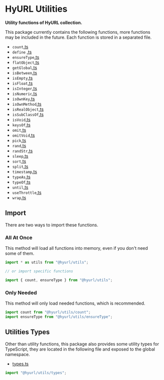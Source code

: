 # HyURL Utilities

**Utility functions of HyURL collection.**

This package currently contains the following functions, more functions may be
included in the future. Each function is stored in a separated file.

- `count`[.ts](./src/count.ts)
- `define` [.ts](./src/define.ts)
- `ensureType`[.ts](./src/ensureType.ts)
- `flatObject`[.ts](./src/flatObject.ts)
- `getGlobal`[.ts](./src/getGlobal.ts)
- `isBetween`[.ts](./src/isBetween.ts)
- `isEmpty`[.ts](./src/isEmpty.ts)
- `isFloat`[.ts](./src/isFloat.ts)
- `isInteger`[.ts](./src/isInteger.ts)
- `isNumeric`[.ts](./src/isNumeric.ts)
- `isOwnKey`[.ts](./src/isOwnKey.ts)
- `isOwnMethod`[.ts](./src/isOwnMethod.ts)
- `isRealObject`[.ts](./src/isRealObject.ts)
- `isSubClassOf`[.ts](./src/isSubClassOf.ts)
- `isVoid`[.ts](./src/isVoid.ts)
- `keysOf`[.ts](./src/keysOf.ts)
- `omit`[.ts](./src/omit.ts)
- `omitVoid`[.ts](./src/omitVoid.ts)
- `pick`[.ts](./src/pick.ts)
- `rand`[.ts](./src/rand.ts)
- `randStr`[.ts](./src/randStr.ts)
- `sleep`[.ts](./src/sleep.ts)
- `sort`[.ts](./src/sort.ts)
- `split`[.ts](https://github.com/hyurl/split-any/blob/master/index.d.ts)
- `timestamp`[.ts](./src/timestamp.ts)
- `typeAs`[.ts](./src/typeAs.ts)
- `typeOf`[.ts](./src/typeOf.ts)
- `until`[.ts](./src/until.ts)
- `useThrottle`[.ts](./src/useThrottle.ts)
- `wrap`[.ts](./src/wrap.ts)

## Import

There are two ways to import these functions.

### All At Once

This method will load all functions into memory, even if you don't need some of
them.

```ts
import * as utils from "@hyurl/utils";

// or import specific functions

import { count, ensureType } from "@hyurl/utils";
```

### Only Needed

This method will only load needed functions, which is recommended.

```ts
import count from "@hyurl/utils/count";
import ensureType from "@hyurl/utils/ensureType";
```

## Utilities Types

Other than utility functions, this package also provides some utility types for
TypeScript, they are located in the following file and exposed to the global
namespace.

- [types.ts](./src/types.ts)

```ts
import "@hyurl/utils/types";
```